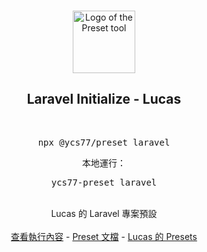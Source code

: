 <p align="center">
  <br />
  <a href="https://preset.dev">
    <img width="100" src="https://raw.githubusercontent.com/preset/cli/main/.github/assets/logo.svg" alt="Logo of the Preset tool">
  </a>
  <br />
</p>

<h2 align="center">Laravel Initialize - Lucas</h2>

<p align="center">
  <br />
  <pre align="center">npx @ycs77/preset laravel</pre>
  <p align="center">本地運行：</p>
  <pre align="center">ycs77-preset laravel</pre>
</p>
<br />

<div align="center">
  Lucas 的 Laravel 專案預設
  <br />
  <br />
  <a href="https://github.com/ycs77/preset-laravel/blob/main/preset.ts">查看執行內容</a> - <a href="https://preset.dev">Preset 文檔</a> - <a href="https://github.com/ycs77/preset">Lucas 的 Presets</a>
</div>
